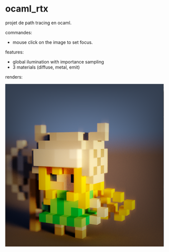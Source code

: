 # ocaml_rtx

projet de path tracing en ocaml.

commandes:
  - mouse click on the image to set focus.

features:
  - global ilumination with importance sampling
  - 3 materials (diffuse, metal, emit)

renders:



 ![Alt text](./renders/chr_knight_dof.png?raw=true "Title")
